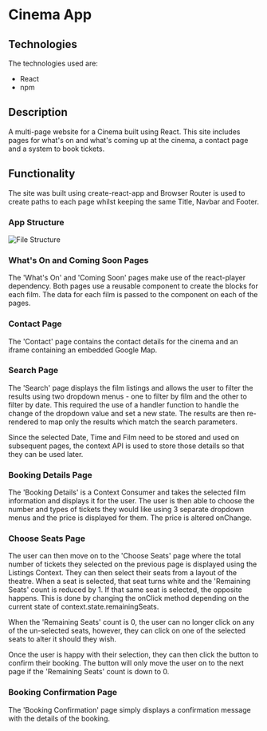 # Cinema App

## Technologies
The technologies used are:
- React
- npm

## Description
A multi-page website for a Cinema built using React. This site includes pages  for what's on and what's coming up at the cinema, a contact page and a system to book tickets.

## Functionality

The site was built using create-react-app and Browser Router is used to create paths to each page whilst keeping the same Title, Navbar and Footer.

### App Structure

![File Structure](https://github.com/LauraToddCode/cinema/structure/AppStructure.jpeg)

### What's On and Coming Soon Pages

The 'What's On' and 'Coming Soon' pages make use of the react-player dependency. Both pages use a reusable component to create the blocks for each film. The data for each film is passed to the component on each of the pages.

### Contact Page

The 'Contact' page contains the contact details for the cinema and an iframe containing an embedded Google Map.

### Search Page

The 'Search' page displays the film listings and allows the user to filter the results using two dropdown menus - one to filter by film and the other to filter by date. This required the use of a handler function to handle the change of the dropdown value and set a new state. The results are then re-rendered to map only the results which match the search parameters.

Since the selected Date, Time and Film need to be stored and used on subsequent pages, the context API is used to store those details so that they can be used later.

### Booking Details Page

The 'Booking Details' is a Context Consumer and takes the selected film information and displays it for the user. The user is then able to choose the number and types of tickets they would like using 3 separate dropdown menus and the price is displayed for them. The price is altered onChange.

### Choose Seats Page

The user can then move on to the 'Choose Seats' page where the total number of tickets they selected on the previous page is displayed using the Listings Context. They can then select their seats from a layout of the theatre. When a seat is selected, that seat turns white and the 'Remaining Seats' count is reduced by 1. If that same seat is selected, the opposite happens. This is done by changing the onClick method depending on the current state of context.state.remainingSeats.

When the 'Remaining Seats' count is 0, the user can no longer click on any of the un-selected seats, however, they can click on one of the selected seats to alter it should they wish.

Once the user is happy with their selection, they can then click the button to confirm their booking. The button will only move the user on to the next page if the 'Remaining Seats' count is down to 0.

### Booking Confirmation Page

The 'Booking Confirmation' page simply displays a confirmation message with the details of the booking.